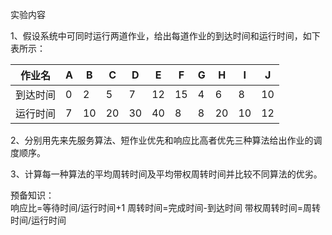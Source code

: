 实验内容

1、假设系统中可同时运行两道作业，给出每道作业的到达时间和运行时间，如下表所示：

|  作业名  | A    | B    | C    | D    |  E   | F    | G    | H    | I    | J    |
| :------: | ---- | ---- | ---- | ---- | :--: | ---- | ---- | ---- | ---- | ---- |
| 到达时间 | 0    | 2    | 5    | 7    |  12  | 15   | 4    | 6    | 8    | 10   |
| 运行时间 | 7    | 10   | 20   | 30   |  40  | 8    | 8    | 20   | 10   | 12   |


2、分别用先来先服务算法、短作业优先和响应比高者优先三种算法给出作业的调度顺序。

3、计算每一种算法的平均周转时间及平均带权周转时间并比较不同算法的优劣。

预备知识：	 
响应比=等待时间/运行时间+1
周转时间=完成时间-到达时间
带权周转时间=周转时间/运行时间
